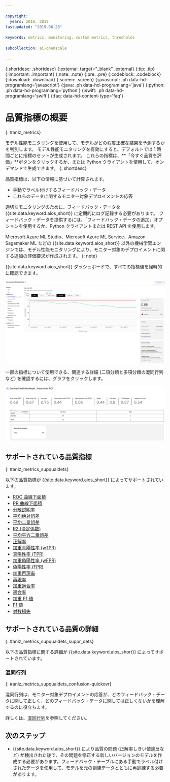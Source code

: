```yaml
---

copyright:
  years: 2018, 2019
lastupdated: "2019-06-28"

keywords: metrics, monitoring, custom metrics, thresholds

subcollection: ai-openscale

---
```


{:shortdesc: .shortdesc}
{:external: target="_blank" .external}
{:tip: .tip}
{:important: .important}
{:note: .note}
{:pre: .pre}
{:codeblock: .codeblock}
{:download: .download}
{:screen: .screen}
{:javascript: .ph data-hd-programlang='javascript'}
{:java: .ph data-hd-programlang='java'}
{:python: .ph data-hd-programlang='python'}
{:swift: .ph data-hd-programlang='swift'}
{:faq: data-hd-content-type='faq'}

# 品質指標の概要
{: #anlz_metrics}

モデル性能モニタリングを使用して、モデルがどの程度正確な結果を予測するかを判別します。 モデル性能モニタリングを有効にすると、デフォルトでは 1 時間ごとに指標のセットが生成されます。 これらの指標は、**「今すぐ品質を評価」**ボタンをクリックするか、または Python クライアントを使用して、オンデマンドで生成できます。
{: shortdesc}

品質指標は、以下の情報に基づいて計算されます。

- 手動でラベル付けするフィードバック・データ
- これらのデータに関するモニター対象デプロイメントの応答

適切なモニタリングのために、フィードバック・データを {{site.data.keyword.aios_short}} に定期的にログ記録する必要があります。 フィードバック・データを提供するには、「フィードバック・データの追加」オプションを使用するか、Python クライアントまたは REST API を使用します。

Microsoft Azure ML Studio、Microsoft Azure ML Service、Amazon Sagemaker ML などの {{site.data.keyword.aios_short}} 以外の機械学習エンジンでは、モデル性能モニタリングにより、モニター対象のデプロイメントに関する追加の評価要求が作成されます。
{: note}

{{site.data.keyword.aios_short}} ダッシュボードで、すべての指標値を経時的に確認できます。

![ROC 曲線下面積のドリフトが表示された品質指標グラフ](images/quality_metrics_001.png)


一部の指標について使用できる、関連する詳細 (二項分類と多項分類の混同行列など) を確認するには、グラフをクリックします。

![品質指標の詳細テーブル](images/quality_metrics_002.png)

## サポートされている品質指標
{: #anlz_metrics_supqualdets}

以下の品質指標が {{site.data.keyword.aios_short}} によってサポートされています。

- [ROC 曲線下面積](https://test.cloud.ibm.com/docs/services/ai-openscale?topic=ai-openscale-quality_roc)
- [PR 曲線下面積](https://test.cloud.ibm.com/docs/services/ai-openscale?topic=ai-openscale-quality-area-pr)
- [分散説明率](https://test.cloud.ibm.com/docs/services/ai-openscale?topic=ai-openscale-quality_var)
- [平均絶対誤差](https://test.cloud.ibm.com/docs/services/ai-openscale?topic=ai-openscale-quality_abserror)
- [平均二乗誤差](https://test.cloud.ibm.com/docs/services/ai-openscale?topic=ai-openscale-quality_squerror)
- [R2 (決定係数)](https://test.cloud.ibm.com/docs/services/ai-openscale?topic=ai-openscale-quality_r_squared)
- [平均平方二乗誤差](https://test.cloud.ibm.com/docs/services/ai-openscale?topic=ai-openscale-supqualdets_squ_errors_mean)
- [正解率](https://test.cloud.ibm.com/docs/services/ai-openscale?topic=ai-openscale-accuracy-opener)
- [加重真陽性率 (wTPR)](https://test.cloud.ibm.com/docs/services/ai-openscale?topic=ai-openscale-quality-wtpr)
- [真陽性率 (TPR)](https://test.cloud.ibm.com/docs/services/ai-openscale?topic=ai-openscale-quality_tpr)
- [加重偽陽性率 (wFPR)](https://test.cloud.ibm.com/docs/services/ai-openscale?topic=ai-openscale-quality_wfpr_weighted)
- [偽陽性率 (FPR)](https://test.cloud.ibm.com/docs/services/ai-openscale?topic=ai-openscale-quality_fpr_false)
- [加重再現率](https://test.cloud.ibm.com/docs/services/ai-openscale?topic=ai-openscale-quality_weighted_recall)
- [再現率](https://test.cloud.ibm.com/docs/services/ai-openscale?topic=ai-openscale-quality_recall)
- [加重適合率](https://test.cloud.ibm.com/docs/services/ai-openscale?topic=ai-openscale-quality_wgth_prec)
- [適合率](https://test.cloud.ibm.com/docs/services/ai-openscale?topic=ai-openscale-quality_precision)
- [加重 F1 値](https://test.cloud.ibm.com/docs/services/ai-openscale?topic=ai-openscale-quality_wght_f1-measure)
- [F1 値](https://test.cloud.ibm.com/docs/services/ai-openscale?topic=ai-openscale-quality_f1-measr)
- [対数損失](https://test.cloud.ibm.com/docs/services/ai-openscale?topic=ai-openscale-quality_log_loss)

## サポートされている品質の詳細
{: #anlz_metrics_supqualdets_suppr_dets}

以下の品質指標に関する詳細が {{site.data.keyword.aios_short}} によってサポートされています。

### 混同行列
{: #anlz_metrics_supqualdets_confusion-quickovr}

混同行列は、モニター対象デプロイメントの応答が、どのフィードバック・データに関して正しく、どのフィードバック・データに関しては正しくないかを理解するのに役立ちます。

詳しくは、[混同行列](/docs/services/ai-openscale?topic=ai-openscale-it-conf-mtx)を参照してください。

## 次のステップ

- {{site.data.keyword.aios_short}} により品質の問題 (正解率しきい値違反など) が検出された後で、その問題を修正する新しいバージョンのモデルを作成する必要があります。フィードバック・テーブルにある手動でラベル付けされたデータを使用して、モデルを元の訓練データとともに再訓練する必要があります。

